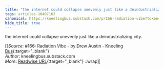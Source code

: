 ```yaml
---
title: "the internet could collapse unevenly just like a deindustrializing city. ..."
tags: articles-10407163
canonical: https://kneelingbus.substack.com/p/166-radiation-vibe?token=eyJ1c2VyX2lkIjozMTA4Mjc2LCJwb3N0X2lkIjozOTY2NjY1MSwiXyI6InBmN1lyIiwiaWF0IjoxNjI4OTU3NjkxLCJleHAiOjE2Mjg5NjEyOTEsImlzcyI6InB1Yi0xMjY0NSIsInN1YiI6InBvc3QtcmVhY3Rpb24ifQ.1r-xZfyQeKJyC3Ml3MK5cBdRXqgq_CvbpbMeKhHP968
hide_title: true
---
```


the internet could collapse unevenly just like a deindustrializing city.


[[_Source_: [#166: Radiation Vibe - by Drew Austin - Kneeling Bus](https://kneelingbus.substack.com/p/166-radiation-vibe?token=eyJ1c2VyX2lkIjozMTA4Mjc2LCJwb3N0X2lkIjozOTY2NjY1MSwiXyI6InBmN1lyIiwiaWF0IjoxNjI4OTU3NjkxLCJleHAiOjE2Mjg5NjEyOTEsImlzcyI6InB1Yi0xMjY0NSIsInN1YiI6InBvc3QtcmVhY3Rpb24ifQ.1r-xZfyQeKJyC3Ml3MK5cBdRXqgq_CvbpbMeKhHP968){:target="_blank"}<br>
_Author_: kneelingbus.substack.com<br>
_More_: [Readwise URL](https://readwise.io/open/212865361){:target="_blank"}
::wrap]]